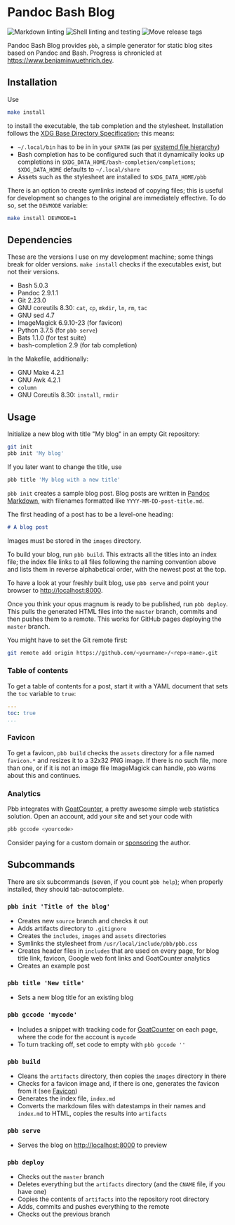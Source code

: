 # Pandoc Bash Blog

![Markdown linting](https://github.com/bewuethr/pandoc-bash-blog/workflows/Markdown%20linting/badge.svg)
![Shell linting and testing](https://github.com/bewuethr/pandoc-bash-blog/workflows/Shell%20linting%20and%20testing/badge.svg)
![Move release tags](https://github.com/bewuethr/pandoc-bash-blog/workflows/Move%20release%20tags/badge.svg)

Pandoc Bash Blog provides `pbb`, a simple generator for static blog sites based
on Pandoc and Bash. Progress is chronicled at
<https://www.benjaminwuethrich.dev>.

## Installation

Use

```bash
make install
```

to install the executable, the tab completion and the stylesheet. Installation
follows the [XDG Base Directory Specification]; this means:

- `~/.local/bin` has to be in in your `$PATH` (as per [systemd file hierarchy])
- Bash completion has to be configured such that it dynamically looks up
  completions in `$XDG_DATA_HOME/bash-completion/completions`; `$XDG_DATA_HOME`
  defaults to `~/.local/share`
- Assets such as the stylesheet are installed to `$XDG_DATA_HOME/pbb`

There is an option to create symlinks instead of copying files; this is useful
for development so changes to the original are immediately effective. To do so,
set the `DEVMODE` variable:

```bash
make install DEVMODE=1
```

  [XDG Base directory Specification]: https://specifications.freedesktop.org/basedir-spec/basedir-spec-latest.html
  [systemd file hierarchy]: https://www.freedesktop.org/software/systemd/man/file-hierarchy.html

## Dependencies

These are the versions I use on my development machine; some things break for
older versions. `make install` checks if the executables exist, but not their
versions.

- Bash 5.0.3
- Pandoc 2.9.1.1
- Git 2.23.0
- GNU coreutils 8.30: `cat`, `cp`, `mkdir`, `ln`, `rm`, `tac`
- GNU sed 4.7
- ImageMagick 6.9.10-23 (for favicon)
- Python 3.7.5 (for `pbb serve`)
- Bats 1.1.0 (for test suite)
- bash-completion 2.9 (for tab completion)

In the Makefile, additionally:

- GNU Make 4.2.1
- GNU Awk 4.2.1
- `column`
- GNU Coreutils 8.30: `install`, `rmdir`

## Usage

Initialize a new blog with title "My blog" in an empty Git repository:

```bash
git init
pbb init 'My blog'
```

If you later want to change the title, use

```bash
pbb title 'My blog with a new title'
```

`pbb init` creates a sample blog post. Blog posts are written in [Pandoc
Markdown], with filenames formatted like `YYYY-MM-DD-post-title.md`.

The first heading of a post has to be a level-one heading:

```markdown
# A blog post
```

Images must be stored in the `images` directory.

To build your blog, run `pbb build`. This extracts all the titles into an index
file; the index file links to all files following the naming convention above
and lists them in reverse alphabetical order, with the newest post at the top.

To have a look at your freshly built blog, use `pbb serve` and point your
browser to <http://localhost:8000>.

Once you think your opus magnum is ready to be published, run `pbb deploy`. This
pulls the generated HTML files into the `master` branch, commits  and then
pushes them to a remote. This works for GitHub pages deploying the `master`
branch.

You might have to set the Git remote first:

```bash
git remote add origin https://github.com/<yourname>/<repo-name>.git
```

  [Pandoc Markdown]: https://pandoc.org/MANUAL.html#pandocs-markdown

### Table of contents

To get a table of contents for a post, start it with a YAML document that sets
the `toc` variable to `true`:

```yaml
---
toc: true
...
```

### Favicon

To get a favicon, `pbb build` checks the `assets` directory for a file named
`favicon.*` and resizes it to a 32x32 PNG image. If there is no such file, more
than one, or if it is not an image file ImageMagick can handle, `pbb` warns
about this and continues.

### Analytics

Pbb integrates with [GoatCounter], a pretty awesome simple web statistics
solution. Open an account, add your site and set your code with

```bash
pbb gccode <yourcode>
```

Consider paying for a custom domain or [sponsoring] the author.

  [GoatCounter]: https://www.goatcounter.com
  [sponsoring]: https://github.com/sponsors/arp242

## Subcommands

There are six subcommands (seven, if you count `pbb help`); when properly
installed, they should tab-autocomplete.

### `pbb init 'Title of the blog'`

- Creates new `source` branch and checks it out
- Adds artifacts directory to `.gitignore`
- Creates the `includes`, `images` and `assets` directories
- Symlinks the stylesheet from `/usr/local/include/pbb/pbb.css`
- Creates header files in `includes` that are used on every page, for blog
  title link, favicon, Google web font links and GoatCounter analytics
- Creates an example post

### `pbb title 'New title'`

- Sets a new blog title for an existing blog

### `pbb gccode 'mycode'`

- Includes a snippet with tracking code for [GoatCounter] on each page, where
  the code for the account is `mycode`
- To turn tracking off, set code to empty with `pbb gccode ''`

### `pbb build`

- Cleans the `artifacts` directory, then copies the `images` directory in there
- Checks for a favicon image and, if there is one, generates the favicon from
  it (see [Favicon](#favicon))
- Generates the index file, `index.md`
- Converts the markdown files with datestamps in their names and `index.md` to
  HTML, copies the results into `artifacts`

### `pbb serve`

- Serves the blog on <http://localhost:8000> to preview

### `pbb deploy`

- Checks out the `master` branch
- Deletes everything but the `artifacts` directory (and the `CNAME` file, if
  you have one)
- Copies the contents of `artifacts` into the repository root directory
- Adds, commits and pushes everything to the remote
- Checks out the previous branch
